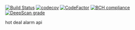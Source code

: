 [![Build Status](https://travis-ci.com/mgh3326/hot_deal_alarm_api.svg?branch=master)](https://travis-ci.com/mgh3326/hot_deal_alarm_api)
[![codecov](https://codecov.io/gh/mgh3326/hot_deal_alarm_api/branch/master/graph/badge.svg)](https://codecov.io/gh/mgh3326/hot_deal_alarm_api)
[![CodeFactor](https://www.codefactor.io/repository/github/mgh3326/hot_deal_alarm_api/badge)](https://www.codefactor.io/repository/github/mgh3326/hot_deal_alarm_api)
[![BCH compliance](https://bettercodehub.com/edge/badge/mgh3326/hot_deal_alarm_api?branch=master)](https://bettercodehub.com/)
[![DeepScan grade](https://deepscan.io/api/teams/4457/projects/8573/branches/105636/badge/grade.svg)](https://deepscan.io/dashboard#view=project&tid=4457&pid=8573&bid=105636)

hot deal alarm api